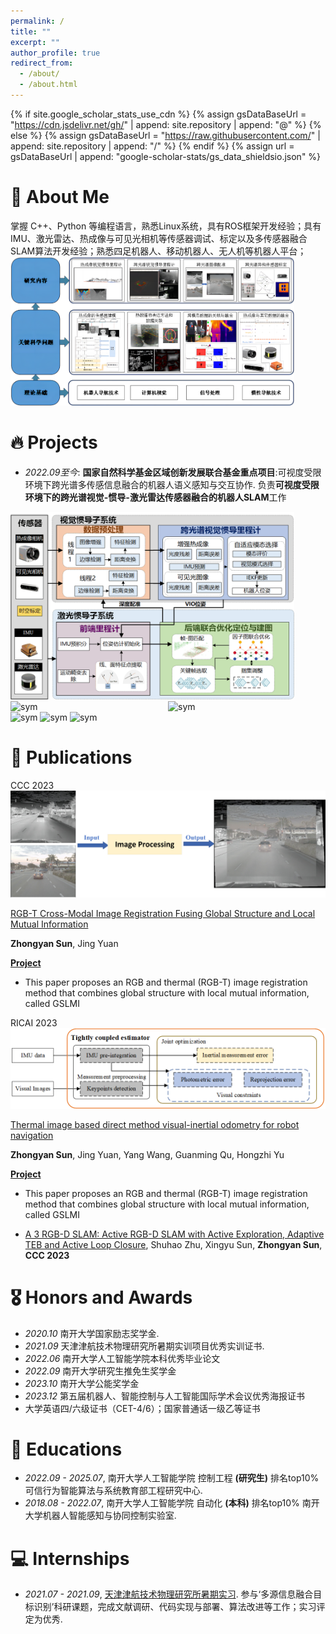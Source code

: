 ```yaml
---
permalink: /
title: ""
excerpt: ""
author_profile: true
redirect_from: 
  - /about/
  - /about.html
---
```


{% if site.google_scholar_stats_use_cdn %}
{% assign gsDataBaseUrl = "https://cdn.jsdelivr.net/gh/" | append: site.repository | append: "@" %}
{% else %}
{% assign gsDataBaseUrl = "https://raw.githubusercontent.com/" | append: site.repository | append: "/" %}
{% endif %}
{% assign url = gsDataBaseUrl | append: "google-scholar-stats/gs_data_shieldsio.json" %}

<span class='anchor' id='about-me'></span>

# 💬 About Me
掌握 C++、Python 等编程语言，熟悉Linux系统，具有ROS框架开发经验；具有IMU、激光雷达、热成像与可见光相机等传感器调试、标定以及多传感器融合SLAM算法开发经验；熟悉四足机器人、移动机器人、无人机等机器人平台；
<img src='images/关键技术体系图.png' alt="sym" width="90%">


<span class='anchor' id='-projects'></span>

# 🔥 Projects
- *2022.09至今*: **国家自然科学基金区域创新发展联合基金重点项目**:可视度受限环境下跨光谱多传感信息融合的机器人语义感知与交互协作. 负责**可视度受限环境下的跨光谱视觉-惯导-激光雷达传感器融合的机器人SLAM**工作
<img src='images/VTIO流程图.png' alt="sym" width="90%">
<div style="display: flex;">
    <img src='images/狗室外 00_00_00-00_00_42.gif' alt="sym" style="width: 90%;">
    <img src='images/husky-indoor1 00_00_00-00_00_40.gif' alt="sym" style="width: 90%;">
</div>

<img src='images/狗室外 00_00_00-00_00_42.gif' alt="sym" width="90%">
<img src='images/husky-indoor1 00_00_00-00_00_40.gif' alt="sym" width="90%">
<img src='images/dog-indoor-LVTI.gif' alt="sym" width="90%">

<span class='anchor' id='-publications'></span>

# 📝 Publications 

<div class='paper-box'><div class='paper-box-image'><div><div class="badge">CCC 2023</div><img src='images/陪准.png' alt="sym" width="100%"></div></div>
<div class='paper-box-text' markdown="1">

[RGB-T Cross-Modal Image Registration Fusing Global Structure and Local Mutual Information](https://ieeexplore.ieee.org/stamp/stamp.jsp?tp=&arnumber=10241056)

**Zhongyan Sun**, Jing Yuan

[**Project**](https://scholar.google.com.hk/citations?view_op=view_citation&hl=zh-CN&user=YtIR4HoAAAAJ&citation_for_view=YtIR4HoAAAAJ:u-x6o8ySG0sC)
- This paper proposes an RGB and thermal (RGB-T) image registration method that combines global structure with local mutual information, called GSLMI 
</div>
</div>

<div class='paper-box'><div class='paper-box-image'><div><div class="badge">RICAI 2023</div><img src='images/TIO流程图.png' alt="sym" width="100%"></div></div>
<div class='paper-box-text' markdown="1">

[Thermal image based direct method visual-inertial odometry for robot navigation](https://file.ais.cn/storage/paper/2023/12/EVRFFR/202403/700c42eb-ee9c-485c-a70e-a3c71066b872.pdf?Expires=1712581177&OSSAccessKeyId=LTAI5tBDbgmbzLbQ9WtdR5y2&Signature=prHDl%2BzlhbYAUqDkxkB%2Bo8K1qKs%3D)

**Zhongyan Sun**, Jing Yuan, Yang Wang, Guanming Qu, Hongzhi Yu

[**Project**](https://www.ais.cn/attendees/index/EVRFFR)
- This paper proposes an RGB and thermal (RGB-T) image registration method that combines global structure with local mutual information, called GSLMI 
</div>
</div>

- [A 3 RGB-D SLAM: Active RGB-D SLAM with Active Exploration, Adaptive TEB and Active Loop Closure](https://github.com), Shuhao Zhu, Xingyu Sun, **Zhongyan Sun**, **CCC 2023**

<span class='anchor' id='-honors-and-awards'></span>
# 🎖 Honors and Awards
- *2020.10* 南开大学国家励志奖学金. 
- *2021.09* 天津津航技术物理研究所暑期实训项目优秀实训证书.
- *2022.06* 南开大学人工智能学院本科优秀毕业论文
- *2022.09* 南开大学研究生推免生奖学金
- *2023.10* 南开大学公能奖学金
- *2023.12* 第五届机器人、智能控制与人工智能国际学术会议优秀海报证书
- 大学英语四/六级证书（CET-4/6）；国家普通话一级乙等证书

<span class='anchor' id='-educations'></span>
# 📖 Educations
- *2022.09 - 2025.07*, 南开大学人工智能学院 控制工程 **(研究生)** 排名top10%  可信行为智能算法与系统教育部工程研究中心. 
- *2018.08 - 2022.07*, 南开大学人工智能学院 自动化 **(本科)**  排名top10%    南开大学机器人智能感知与协同控制实验室. 


<span class='anchor' id='-internships'></span>
# 💻 Internships
- *2021.07 - 2021.09*, [天津津航技术物理研究所暑期实习](https://ai.nankai.edu.cn/info/1018/4339.htm).
参与‘多源信息融合目标识别’科研课题，完成文献调研、代码实现与部署、算法改进等工作；实习评定为优秀.
